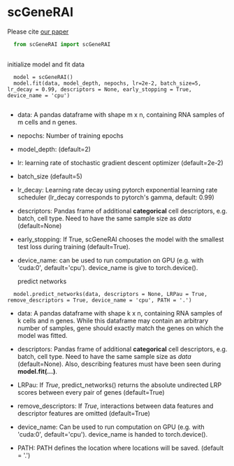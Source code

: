 # scGeneRAI

Please cite [our paper](https://academic.oup.com/nar/article/51/4/e20/6984592?login=false) 

```python
  from scGeneRAI import scGeneRAI
  
```
  initialize model and fit data
```
  model = scGeneRAI()
  model.fit(data, model_depth, nepochs, lr=2e-2, batch_size=5, lr_decay = 0.99, descriptors = None, early_stopping = True, device_name = 'cpu')
  
```
- data: A pandas dataframe with shape m x n, containing RNA samples of m cells and n genes.
- nepochs: Number of training epochs
- model_depth: (default=2)
- lr: learning rate of stochastic gradient descent optimizer (default=2e-2)
- batch_size (default=5)
- lr_decay: Learning rate decay using pytorch exponential learning rate scheduler (lr_decay corresponds to pytorch's gamma, default: 0.99)
- descriptors: Pandas frame of additional **categorical** cell descriptors, e.g. batch, cell type. Need to have the same sample size as *data*  (default=None)
- early_stopping: If True, scGeneRAI chooses the model with the smallest test loss during training (default=True).
- device_name: can be used to run computation on GPU (e.g. with 'cuda:0', default='cpu'). device_name is give to torch.device().
  
  
  predict networks 
```
  model.predict_networks(data, descriptors = None, LRPau = True, remove_descriptors = True, device_name = 'cpu', PATH = '.')
```
  
- data: A pandas dataframe with shape k x n, containing RNA samples of k cells and n genes. While this dataframe may contain an arbitrary number of samples, gene should exactly match the genes on which the model was fitted.
  
- descriptors: Pandas frame of additional **categorical** cell descriptors, e.g. batch, cell type. Need to have the same sample size as *data*  (default=None). Also, describing features must have been seen during **model.fit(...)**.
  
- LRPau: If *True*, predict_networks() returns the absolute undirected LRP scores between every pair of genes (default=True)
- remove_descriptors: If *True*, interactions between data features and descriptor features are omitted (default=True)
- device_name: Can be used to run computation on GPU (e.g. with 'cuda:0', default='cpu'). device_name is handed to torch.device().
- PATH: PATH defines the location where locations will be saved. (default = '.')
  
